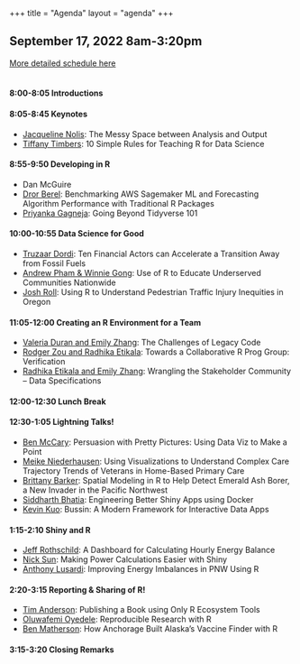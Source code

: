 +++
title = "Agenda"
layout = "agenda"
+++

<style>
td {vertical-align:top;}
.agenda {
border-width:2px;
border-style:solid;
border-color:black;
border-collapse: collapse;
width:60%;
}

th, td {
  padding: 10px;
}

.agenda td {
border-width:1px;
border-style:solid;
border-color:black;
}

.agendaLink {color: blue; text-decoration: none;}
.agendaLink:hover {text-decoration: underline;}
.agendaLink:active {color: black;}
.agendaLink:visited {color: purple;}

.timecontainer {width:20%;}
.trainingcontainer {width:20%;}
.descriptioncontainer {width:60%px;}

</style>

<!-- </style> -->

<!-- <h1>Communication</h1>
  <h3>Join us on <a href="https://join.slack.com/t/cascadiarconf/shared_invite/enQtMzM0MDczMTQ1ODkzLTNhMGY1ZWZjZGYxNDAzYjA4YmEwOTBkNTBkNDNmM2Q1MzE0ZWQ5MjBlNGNiZTVhZTUwMGYwZjA0NmViMGU1N2M" target="blank_">Slack</a></h3>
  <br>
 -->

## September 17, 2022 8am-3:20pm
[More detailed schedule here](https://docs.google.com/spreadsheets/d/1XlN4DKRMixDPyEhkuI8ZZSyrQHEFNVGjRin-VkV5n8Y/edit#gid=570888047)  
<br>

#### 8:00-8:05 Introductions

#### 8:05-8:45 Keynotes 

* [Jacqueline Nolis](/speakers/keynote/jacqueline_nolis): The Messy Space between Analysis and Output
* [Tiffany Timbers](/speakers/keynote/tiffany_timbers): 10 Simple Rules for Teaching R for Data Science

#### 8:55-9:50 Developing in R

* Dan McGuire
* [Dror Berel](/speakers/session/dror_berel): Benchmarking AWS Sagemaker ML and Forecasting Algorithm Performance with Traditional R Packages
* [Priyanka Gagneja](/speakers/session/priyanka_gagneja): Going Beyond Tidyverse 101

#### 10:00-10:55 Data Science for Good

* [Truzaar Dordi](/speakers/session/truzaar_dordi): Ten Financial Actors can Accelerate a Transition Away from Fossil Fuels
* [Andrew Pham & Winnie Gong](/speakers/session/andrew_pham): Use of R to Educate Underserved Communities Nationwide
* [Josh Roll](/speakers/session/josh_roll): Using R to Understand Pedestrian Traffic Injury Inequities in Oregon

#### 11:05-12:00 Creating an R Environment for a Team

* [Valeria Duran and Emily Zhang](/speakers/session/valeria_duran): The Challenges of Legacy Code
* [Rodger Zou and Radhika Etikala](/speakers/session/rodger_zou): Towards a Collaborative R Prog Group: Verification
* [Radhika Etikala and Emily Zhang](/speakers/session/radhika_etikala): Wrangling the Stakeholder Community – Data Specifications

#### 12:00-12:30 Lunch Break

#### 12:30-1:05 Lightning Talks!

* [Ben McCary](/speakers/lightning/ben_mccary): Persuasion with Pretty Pictures: Using Data Viz to Make a Point
* [Meike Niederhausen](/speakers/lightning/meike_niederhausen): Using Visualizations to Understand Complex Care Trajectory Trends of Veterans in Home-Based Primary Care
* [Brittany Barker](/speakers/lightning/brittany_barker): Spatial Modeling in R to Help Detect Emerald Ash Borer, a New Invader in the Pacific Northwest
* [Siddharth Bhatia](/speakers/lightning/siddharth_bhatia): Engineering Better Shiny Apps using Docker
* [Kevin Kuo](/speakers/lightning/kevin_kuo): Bussin: A Modern Framework for Interactive Data Apps

#### 1:15-2:10 Shiny and R

* [Jeff Rothschild](/speakers/session/jeff_rothschild): A Dashboard for Calculating Hourly Energy Balance
* [Nick Sun](/speakers/session/nick_sun): Making Power Calculations Easier with Shiny
* [Anthony Lusardi](/speakers/session/anthony_lusardi): Improving Energy Imbalances in PNW Using R

#### 2:20-3:15 Reporting & Sharing of R!

* [Tim Anderson](/speakers/session/tim_anderson): Publishing a Book using Only R Ecosystem Tools
* [Oluwafemi Oyedele](/speakers/session/oluwafemi_oyedele): Reproducible Research with R
* [Ben Matherson](/speakers/session/ben_matheson): How Anchorage Built Alaska’s Vaccine Finder with R

#### 3:15-3:20 Closing Remarks

<br><br><br>


<!-- <h4>The full schedule and speaker list will be posted soon!</h4> -->




